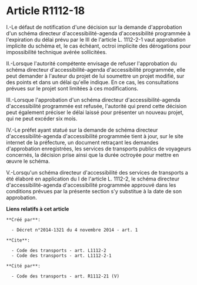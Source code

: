 # Article R1112-18

I.-Le défaut de notification d'une décision sur la demande d'approbation d'un schéma directeur d'accessibilité-agenda
d'accessibilité programmée à l'expiration du délai prévu par le III de l'article L. 1112-2-1 vaut approbation implicite du
schéma et, le cas échéant, octroi implicite des dérogations pour impossibilité technique avérée sollicitées. 

II.-Lorsque l'autorité compétente envisage de refuser l'approbation du schéma directeur d'accessibilité-agenda
d'accessibilité programmée, elle peut demander à l'auteur du projet de lui soumettre un projet modifié, sur des points et
dans un délai qu'elle indique. En ce cas, les consultations prévues sur le projet sont limitées à ces modifications. 

III.-Lorsque l'approbation d'un schéma directeur d'accessibilité-agenda d'accessibilité programmée est refusée, l'autorité
qui prend cette décision peut également préciser le délai laissé pour présenter un nouveau projet, qui ne peut excéder six
mois. 

IV.-Le préfet ayant statué sur la demande de schéma directeur d'accessibilité-agenda d'accessibilité programmée tient à jour,
sur le site internet de la préfecture, un document retraçant les demandes d'approbation enregistrées, les services de
transports publics de voyageurs concernés, la décision prise ainsi que la durée octroyée pour mettre en œuvre le schéma. 

V.-Lorsqu'un schéma directeur d'accessibilité des services de transports a été élaboré en application du I de l'article L.
1112-2, le schéma directeur d'accessibilité-agenda d'accessibilité programmée approuvé dans les conditions prévues par la
présente section s'y substitue à la date de son approbation.

**Liens relatifs à cet article**

	**Créé par**:

	  - Décret n°2014-1321 du 4 novembre 2014 - art. 1

	**Cite**:

	  - Code des transports - art. L1112-2
	  - Code des transports - art. L1112-2-1

	**Cité par**:

	  - Code des transports - art. R1112-21 (V)
